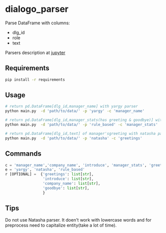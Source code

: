 # dialogo_parser
Parse DataFrame with columns:
* dlg_id
* role
* text

Parsers description at [jupyter](https://github.com/Mike-Wazowsk1/dialogo_parser/blob/master/Parsers_info.ipynb)

## Requirements

```bash
pip install -r requirements
```

## Usage

```bash
# return pd.DataFrame[dlg_id,manager_name] with yargy parser
python main.py  -d 'path/to/data/' -p 'yargy' -c 'manager_name' 

# return pd.DataFrame[dlg_id,manager_stats(has greeting & goodbye)] with rule based parser
python main.py  -d 'path/to/data/' -p 'rule_based' -c 'manager_stats' 

# return pd.DataFrame[dlg_id,text] of manager'sgreeting with natasha parser
python main.py  -d 'path/to/data/' -p 'natasha' -c 'greetings' 
```

## Commands 

```python
c = 'manager_name','company_name', 'introduce', 'manager_stats', 'greetings', 'goodbye', 'introduce'
e = 'yargy', 'natasha', 'rule_based'
r [OPTIONAL] =  {'greetings': list[str],
                 'introduce': list[str],
                 'company_name': list[str],
                 'goodbye': list[str],
                 }

```
## Tips
Do not use Natasha parser. It doen't work with lowercase words and for preprocess need to capitalize entity(take a lot of time).



